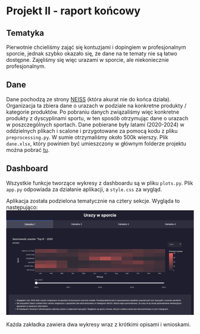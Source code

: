 # Projekt II - raport końcowy

## Tematyka
Pierwotnie chcieliśmy zająć się kontuzjami i dopingiem w profesjonalnym sporcie, jednak szybko okazało się, że dane na te tematy nie są łatwo dostępne. Zajęliśmy się więc urazami w sporcie, ale niekoniecznie profesjonalnym.

## Dane
Dane pochodzą ze strony [NEISS](https://www.cpsc.gov) (która akurat nie do końca działa). Organizacja ta zbiera dane o urazach w podziale na konkretne produkty / kategorie produktów. Po pobraniu danych związaliśmy więc konkretne produkty z dyscyplinami sportu, w ten sposób otrzymując dane o urazach w poszczególnych sportach. Dane pobierane były latami (2020-2024) w oddzielnych plikach i scalone i przygotowane za pomocą kodu z pliku `preprocessing.py`. W sumie otrzymaliśmy około 500k wierszy. Plik `dane.xlsx`, który powinien być umieszczony w głównym folderze projektu można pobrać [tu](https://docs.google.com/spreadsheets/d/1F061KgUP9PNPDPeVtE5GOTYLvJh3P66u/edit?usp=sharing&ouid=103077581190578222119&rtpof=true&sd=true).

## Dashboard

Wszystkie funkcje tworzące wykresy z dashboardu są w pliku `plots.py`. Plik `app.py` odpowiada za działanie aplikacji, a `style.css` za wygląd.

Aplikacja została podzielona tematycznie na cztery sekcje. Wygląda to następująco:
![nic](png/s1.png)

Każda zakładka zawiera dwa wykresy wraz z krótkimi opisami i wnioskami. 
